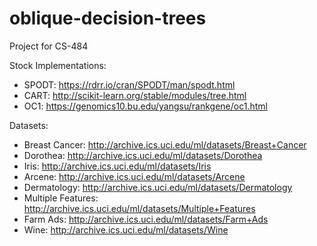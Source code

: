 # oblique-decision-trees
Project for CS-484

Stock Implementations:
* SPODT: https://rdrr.io/cran/SPODT/man/spodt.html
* CART: http://scikit-learn.org/stable/modules/tree.html
* OC1: https://genomics10.bu.edu/yangsu/rankgene/oc1.html

Datasets:
* Breast Cancer: http://archive.ics.uci.edu/ml/datasets/Breast+Cancer
* Dorothea: http://archive.ics.uci.edu/ml/datasets/Dorothea
* Iris: http://archive.ics.uci.edu/ml/datasets/Iris
* Arcene: http://archive.ics.uci.edu/ml/datasets/Arcene
* Dermatology: http://archive.ics.uci.edu/ml/datasets/Dermatology
* Multiple Features: http://archive.ics.uci.edu/ml/datasets/Multiple+Features
* Farm Ads: http://archive.ics.uci.edu/ml/datasets/Farm+Ads
* Wine: http://archive.ics.uci.edu/ml/datasets/Wine
